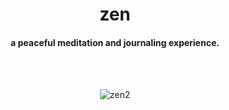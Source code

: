 <div align="center">
  <h1> zen </h1>
    
  <h4> a peaceful meditation and journaling experience. </h4>

  <br />
  <br />

  ![zen2](https://github.com/user-attachments/assets/0f9e0f1c-1d00-4c6d-af95-99961efc1aaa)
</div>
